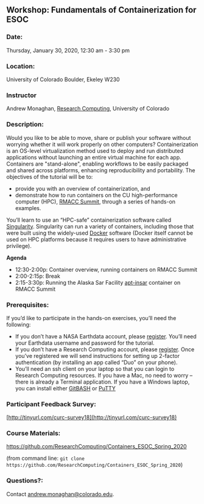 ## Workshop: Fundamentals of Containerization for ESOC

### Date: 
Thursday, January 30, 2020, 12:30 am - 3:30 pm

### Location: 
University of Colorado Boulder, Ekeley W230

### Instructor 
Andrew Monaghan, [Research Computing](https://www.colorado.edu/rc/), University of Colorado

### Description: 
Would you like to be able to move, share or publish your software without worrying whether it will work properly on other computers? Containerization is an OS-level virtualization method used to deploy and run distributed applications without launching an entire virtual machine for each app. Containers are "stand-alone", enabling workflows to be easily packaged and shared across platforms, enhancing reproducibility and portability. The objectives of the tutorial will be to:
* provide you with an overview of containerization, and
* demonstrate how to run containers on the CU high-performance computer (HPC), [RMACC Summit](https://www.colorado.edu/rc/resources/summit), through a series of hands-on examples. 
 
You’ll learn to use an “HPC-safe” containerization software called [Singularity](https://sylabs.io/singularity/). Singularity can run a variety of containers, including those that were built using the widely-used [Docker](https://www.docker.com) software (Docker itself cannot be used on HPC platforms because it requires users to have administrative privilege).   

__Agenda__
* 12:30-2:00p: Container overview, running containers on RMACC Summit
* 2:00-2:15p: Break
* 2:15-3:30p: Running the Alaska Sar Facility [apt-insar](https://github.com/ResearchComputing/asf-insar-singularity) container on RMACC Summit

### Prerequisites: 

If you’d like to participate in the hands-on exercises, you’ll need the following:

* If you don’t have a NASA Earthdata account, please [register](https://earthdata.nasa.gov/eosdis/science-system-description/eosdis-components/earthdata-login). You’ll need your Earthdata username and password for the tutorial.
* If you don’t have a Research Computing account, please [register](https://rcamp.rc.colorado.edu/accounts/account-request/create/verify/ucb). Once you’ve registered we will send instructions for setting up 2-factor authentication (by installing an app called “Duo” on your phone).
* You’ll need an ssh client on your laptop so that you can login to Research Computing resources. If you have a Mac, no need to worry – there is already a Terminal application.  If you have a Windows laptop, you can install either [GitBASH](https://gitforwindows.org) or [PuTTY](https://www.putty.org)

### Participant Feedback Survey: 
[http://tinyurl.com/curc-survey18](http://tinyurl.com/curc-survey18)

### Course Materials: 
https://github.com/ResearchComputing/Containers_ESOC_Spring_2020

(from command line: `git clone https://github.com/ResearchComputing/Containers_ESOC_Spring_2020`)

### Questions?:
Contact andrew.monaghan@colorado.edu.
